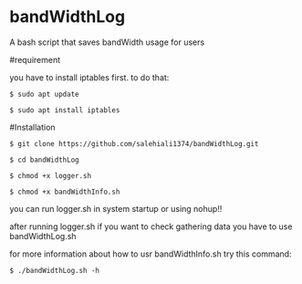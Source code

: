 # bandWidthLog

A bash script that saves bandWidth usage for users

#requirement

you have to install iptables first. to do that:

`$ sudo apt update`

`$ sudo apt install iptables`

#Installation

`$ git clone https://github.com/salehiali1374/bandWidthLog.git`

`$ cd bandWidthLog`

`$ chmod +x logger.sh`

`$ chmod +x bandWidthInfo.sh`


you can run logger.sh in system startup or using nohup!!

after running logger.sh if you want to check gathering data you have to use bandWidthLog.sh

for more information about how to usr bandWidthInfo.sh try this command:

`$ ./bandWidthLog.sh -h`
